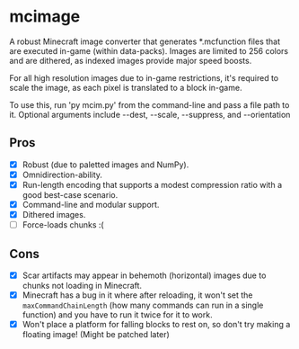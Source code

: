 # mcimage
A robust Minecraft image converter that generates *.mcfunction files that are executed in-game (within data-packs).
Images are limited to 256 colors and are dithered, as indexed images provide major speed boosts.

For all high resolution images due to in-game restrictions, it's required to scale the image, as each pixel is translated to a block in-game.

To use this, run 'py mcim.py' from the command-line and pass a file path to it.
Optional arguments include --dest, --scale, --suppress, and --orientation

## Pros
* [x] Robust (due to paletted images and NumPy).
* [x] Omnidirection-ability.
* [x] Run-length encoding that supports a modest compression ratio with a good best-case scenario.
* [x] Command-line and modular support.
* [x] Dithered images.
* [ ] Force-loads chunks :(

## Cons
* [x] Scar artifacts may appear in behemoth (horizontal) images due to chunks not loading in Minecraft.
* [x] Minecraft has a bug in it where after reloading, it won't set the `maxCommandChainLength` (how many commands can run in a single function) and you have to run it twice for it to work.
* [x] Won't place a platform for falling blocks to rest on, so don't try making a floating image! (Might be patched later)
